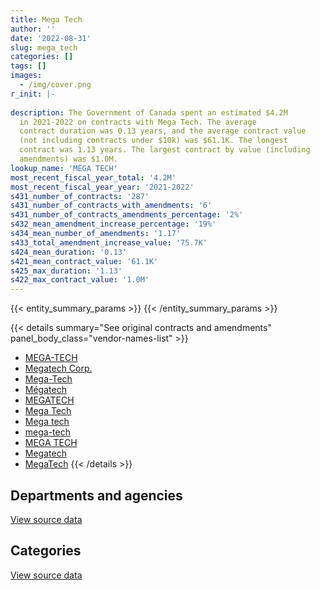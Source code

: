 ```yaml
---
title: Mega Tech
author: ''
date: '2022-08-31'
slug: mega_tech
categories: []
tags: []
images:
  - /img/cover.png
r_init: |-
  
description: The Government of Canada spent an estimated $4.2M
  in 2021-2022 on contracts with Mega Tech. The average
  contract duration was 0.13 years, and the average contract value
  (not including contracts under $10k) was $61.1K. The longest
  contract was 1.13 years. The largest contract by value (including
  amendments) was $1.0M.
lookup_name: 'MEGA TECH'
most_recent_fiscal_year_total: '4.2M'
most_recent_fiscal_year_year: '2021-2022'
s431_number_of_contracts: '287'
s431_number_of_contracts_with_amendments: '6'
s431_number_of_contracts_amendments_percentage: '2%'
s432_mean_amendment_increase_percentage: '19%'
s434_mean_number_of_amendments: '1.17'
s433_total_amendment_increase_value: '75.7K'
s424_mean_duration: '0.13'
s421_mean_contract_value: '61.1K'
s425_max_duration: '1.13'
s422_max_contract_value: '1.0M'
---
```


<script src="/rmarkdown-libs/htmlwidgets/htmlwidgets.js"></script>
<link href="/rmarkdown-libs/datatables-css/datatables-crosstalk.css" rel="stylesheet" />
<script src="/rmarkdown-libs/datatables-binding/datatables.js"></script>
<script src="/rmarkdown-libs/jquery/jquery-3.6.0.min.js"></script>
<link href="/rmarkdown-libs/dt-core-bootstrap/css/dataTables.bootstrap.min.css" rel="stylesheet" />
<link href="/rmarkdown-libs/dt-core-bootstrap/css/dataTables.bootstrap.extra.css" rel="stylesheet" />
<script src="/rmarkdown-libs/dt-core-bootstrap/js/jquery.dataTables.min.js"></script>
<script src="/rmarkdown-libs/dt-core-bootstrap/js/dataTables.bootstrap.min.js"></script>
<link href="/rmarkdown-libs/crosstalk/css/crosstalk.min.css" rel="stylesheet" />
<script src="/rmarkdown-libs/crosstalk/js/crosstalk.min.js"></script>
<script src="/rmarkdown-libs/htmlwidgets/htmlwidgets.js"></script>
<link href="/rmarkdown-libs/datatables-css/datatables-crosstalk.css" rel="stylesheet" />
<script src="/rmarkdown-libs/datatables-binding/datatables.js"></script>
<script src="/rmarkdown-libs/jquery/jquery-3.6.0.min.js"></script>
<link href="/rmarkdown-libs/dt-core-bootstrap/css/dataTables.bootstrap.min.css" rel="stylesheet" />
<link href="/rmarkdown-libs/dt-core-bootstrap/css/dataTables.bootstrap.extra.css" rel="stylesheet" />
<script src="/rmarkdown-libs/dt-core-bootstrap/js/jquery.dataTables.min.js"></script>
<script src="/rmarkdown-libs/dt-core-bootstrap/js/dataTables.bootstrap.min.js"></script>
<link href="/rmarkdown-libs/crosstalk/css/crosstalk.min.css" rel="stylesheet" />
<script src="/rmarkdown-libs/crosstalk/js/crosstalk.min.js"></script>

{{< entity_summary_params >}}
{{< /entity_summary_params >}}

{{< details summary="See original contracts and amendments" panel_body_class="vendor-names-list" >}}
- [MEGA-TECH](https://search.open.canada.ca/en/ct/?sort=contract_value_f%20desc&page=1&search_text=%22MEGA-TECH%22)
- [Megatech Corp.](https://search.open.canada.ca/en/ct/?sort=contract_value_f%20desc&page=1&search_text=%22Megatech%20Corp.%22)
- [Mega-Tech](https://search.open.canada.ca/en/ct/?sort=contract_value_f%20desc&page=1&search_text=%22Mega-Tech%22)
- [Mégatech](https://search.open.canada.ca/en/ct/?sort=contract_value_f%20desc&page=1&search_text=%22M%c3%a9gatech%22)
- [MEGATECH](https://search.open.canada.ca/en/ct/?sort=contract_value_f%20desc&page=1&search_text=%22MEGATECH%22)
- [Mega Tech](https://search.open.canada.ca/en/ct/?sort=contract_value_f%20desc&page=1&search_text=%22Mega%20Tech%22)
- [Mega tech](https://search.open.canada.ca/en/ct/?sort=contract_value_f%20desc&page=1&search_text=%22Mega%20tech%22)
- [mega-tech](https://search.open.canada.ca/en/ct/?sort=contract_value_f%20desc&page=1&search_text=%22mega-tech%22)
- [MEGA TECH](https://search.open.canada.ca/en/ct/?sort=contract_value_f%20desc&page=1&search_text=%22MEGA%20TECH%22)
- [Megatech](https://search.open.canada.ca/en/ct/?sort=contract_value_f%20desc&page=1&search_text=%22Megatech%22)
- [MegaTech](https://search.open.canada.ca/en/ct/?sort=contract_value_f%20desc&page=1&search_text=%22MegaTech%22)
{{< /details >}}

## Departments and agencies

<div id="htmlwidget-1" style="width:100%;height:auto;" class="datatables html-widget"></div>
<script type="application/json" data-for="htmlwidget-1">{"x":{"style":"bootstrap","filter":"none","vertical":false,"data":[["<a href=\"/departments/cbsa-asfc/\">Canada Border Services Agency<\/a>","<a href=\"/departments/csa-asc/\">Canadian Space Agency<\/a>","<a href=\"/departments/csc-scc/\">Correctional Service of Canada<\/a>","<a href=\"/departments/dnd-mdn/\">National Defence<\/a>","<a href=\"/departments/pc/\">Parks Canada<\/a>","<a href=\"/departments/rcmp-grc/\">Royal Canadian Mounted Police<\/a>"],[12494.92,null,null,57116.28,13387.5,2772035.76],[12644.26,null,14934.53,null,null,4413262.54],[44479.76,24794.28,null,26564.57,null,3458930.13],[null,null,null,6427.86,null,4214463.29]],"container":"<table class=\"table table-striped table-hover row-border order-column display\">\n  <thead>\n    <tr>\n      <th>Department<\/th>\n      <th>2018-2019<\/th>\n      <th>2019-2020<\/th>\n      <th>2020-2021<\/th>\n      <th>2021-2022<\/th>\n    <\/tr>\n  <\/thead>\n<\/table>","options":{"order":[[4,"desc"]],"pageLength":10,"autoWidth":true,"columnDefs":[{"targets":1,"render":"function(data, type, row, meta) {\n    return type !== 'display' ? data : DTWidget.formatCurrency(data, \"$\", 2, 3, \",\", \".\", true, null);\n  }"},{"targets":2,"render":"function(data, type, row, meta) {\n    return type !== 'display' ? data : DTWidget.formatCurrency(data, \"$\", 2, 3, \",\", \".\", true, null);\n  }"},{"targets":3,"render":"function(data, type, row, meta) {\n    return type !== 'display' ? data : DTWidget.formatCurrency(data, \"$\", 2, 3, \",\", \".\", true, null);\n  }"},{"targets":4,"render":"function(data, type, row, meta) {\n    return type !== 'display' ? data : DTWidget.formatCurrency(data, \"$\", 2, 3, \",\", \".\", true, null);\n  }"},{"width":"16%","targets":[1,2,3,4]},{"className":"dt-right","targets":[1,2,3,4]}],"orderClasses":false}},"evals":["options.columnDefs.0.render","options.columnDefs.1.render","options.columnDefs.2.render","options.columnDefs.3.render"],"jsHooks":[]}</script>
<p class="text-right">
<a href="https://github.com/GoC-Spending/contracts-data/tree/main/data/out/vendors/mega_tech/summary_by_fiscal_year_by_department.csv" class="source-data-link btn btn-link">View source data</a>
</p>

## Categories

<div id="htmlwidget-2" style="width:100%;height:auto;" class="datatables html-widget"></div>
<script type="application/json" data-for="htmlwidget-2">{"x":{"style":"bootstrap","filter":"none","vertical":false,"data":[["<a href=\"/categories/facilities_and_construction/\">Facilities and construction<\/a>","<a href=\"/categories/office_management/\">Office management<\/a>","<a href=\"/categories/defence/\">Defence<\/a>","<a href=\"/categories/professional_services/\">Professional services<\/a>","<a href=\"/categories/information_technology/\">Information technology<\/a>","<a href=\"/categories/medical/\">Medical<\/a>","<a href=\"/categories/transportation_and_logistics/\">Transportation and logistics<\/a>","<a href=\"/categories/industrial_products_and_services/\">Industrial products and services<\/a>"],[null,10694.25,23777.57,null,314018.79,68796,2128683.09,309064.76],[null,null,null,null,353756.18,1356.35,2714025.59,1371703.21],[17325,null,21850.8,24794.28,247650.06,20345.26,1874069.45,1348733.89],[null,null,null,null,207860.88,null,3457232.81,555797.46]],"container":"<table class=\"table table-striped table-hover row-border order-column display\">\n  <thead>\n    <tr>\n      <th>Category<\/th>\n      <th>2018-2019<\/th>\n      <th>2019-2020<\/th>\n      <th>2020-2021<\/th>\n      <th>2021-2022<\/th>\n    <\/tr>\n  <\/thead>\n<\/table>","options":{"order":[[4,"desc"]],"dom":"t","pageLength":30,"autoWidth":true,"columnDefs":[{"targets":1,"render":"function(data, type, row, meta) {\n    return type !== 'display' ? data : DTWidget.formatCurrency(data, \"$\", 2, 3, \",\", \".\", true, null);\n  }"},{"targets":2,"render":"function(data, type, row, meta) {\n    return type !== 'display' ? data : DTWidget.formatCurrency(data, \"$\", 2, 3, \",\", \".\", true, null);\n  }"},{"targets":3,"render":"function(data, type, row, meta) {\n    return type !== 'display' ? data : DTWidget.formatCurrency(data, \"$\", 2, 3, \",\", \".\", true, null);\n  }"},{"targets":4,"render":"function(data, type, row, meta) {\n    return type !== 'display' ? data : DTWidget.formatCurrency(data, \"$\", 2, 3, \",\", \".\", true, null);\n  }"},{"width":"16%","targets":[1,2,3,4]},{"className":"dt-right","targets":[1,2,3,4]}],"orderClasses":false,"lengthMenu":[10,25,30,50,100]}},"evals":["options.columnDefs.0.render","options.columnDefs.1.render","options.columnDefs.2.render","options.columnDefs.3.render"],"jsHooks":[]}</script>
<p class="text-right">
<a href="https://github.com/GoC-Spending/contracts-data/tree/main/data/out/vendors/mega_tech/summary_by_fiscal_year_by_category.csv" class="source-data-link btn btn-link">View source data</a>
</p>
